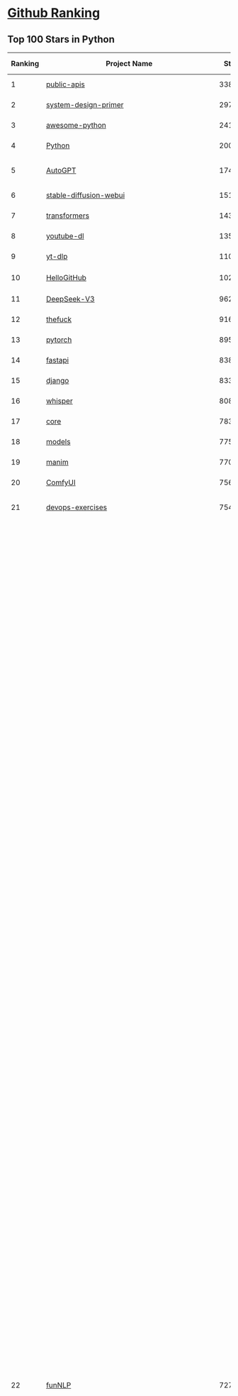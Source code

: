 [Github Ranking](../README.md)
==========

## Top 100 Stars in Python

| Ranking | Project Name | Stars | Forks | Language | Open Issues | Description | Last Commit |
| ------- | ------------ | ----- | ----- | -------- | ----------- | ----------- | ----------- |
| 1 | [public-apis](https://github.com/public-apis/public-apis) | 338255 | 35697 | Python | 4 | A collective list of free APIs | 2024-10-31T19:50:02Z |
| 2 | [system-design-primer](https://github.com/donnemartin/system-design-primer) | 297530 | 49455 | Python | 237 | Learn how to design large-scale systems. Prep for the system design interview.  Includes Anki flashcards. | 2024-12-02T01:10:39Z |
| 3 | [awesome-python](https://github.com/vinta/awesome-python) | 241896 | 25602 | Python | 0 | An opinionated list of awesome Python frameworks, libraries, software and resources. | 2024-08-11T17:10:18Z |
| 4 | [Python](https://github.com/TheAlgorithms/Python) | 200043 | 46671 | Python | 66 | All Algorithms implemented in Python | 2025-04-28T17:56:04Z |
| 5 | [AutoGPT](https://github.com/Significant-Gravitas/AutoGPT) | 174913 | 45651 | Python | 151 | AutoGPT is the vision of accessible AI for everyone, to use and to build on. Our mission is to provide the tools, so that you can focus on what matters. | 2025-04-30T03:20:57Z |
| 6 | [stable-diffusion-webui](https://github.com/AUTOMATIC1111/stable-diffusion-webui) | 151865 | 28238 | Python | 2337 | Stable Diffusion web UI | 2025-04-29T11:13:52Z |
| 7 | [transformers](https://github.com/huggingface/transformers) | 143681 | 28811 | Python | 1055 | 🤗 Transformers: State-of-the-art Machine Learning for Pytorch, TensorFlow, and JAX. | 2025-04-30T01:33:26Z |
| 8 | [youtube-dl](https://github.com/ytdl-org/youtube-dl) | 135403 | 10310 | Python | 3670 | Command-line program to download videos from YouTube.com and other video sites | 2025-04-08T00:59:00Z |
| 9 | [yt-dlp](https://github.com/yt-dlp/yt-dlp) | 110109 | 8645 | Python | 1559 | A feature-rich command-line audio/video downloader | 2025-04-30T01:15:17Z |
| 10 | [HelloGitHub](https://github.com/521xueweihan/HelloGitHub) | 102113 | 9912 | Python | 219 | :octocat: 分享 GitHub 上有趣、入门级的开源项目。Share interesting, entry-level open source projects on GitHub. | 2025-04-29T04:00:46Z |
| 11 | [DeepSeek-V3](https://github.com/deepseek-ai/DeepSeek-V3) | 96247 | 15655 | Python | 73 | None | 2025-04-09T01:50:40Z |
| 12 | [thefuck](https://github.com/nvbn/thefuck) | 91692 | 3683 | Python | 278 | Magnificent app which corrects your previous console command. | 2024-07-19T14:56:13Z |
| 13 | [pytorch](https://github.com/pytorch/pytorch) | 89541 | 24001 | Python | 14903 | Tensors and Dynamic neural networks in Python with strong GPU acceleration | 2025-04-30T03:53:59Z |
| 14 | [fastapi](https://github.com/fastapi/fastapi) | 83894 | 7279 | Python | 51 | FastAPI framework, high performance, easy to learn, fast to code, ready for production | 2025-04-28T18:37:56Z |
| 15 | [django](https://github.com/django/django) | 83362 | 32538 | Python | 0 | The Web framework for perfectionists with deadlines. | 2025-04-29T16:46:16Z |
| 16 | [whisper](https://github.com/openai/whisper) | 80895 | 9720 | Python | 0 | Robust Speech Recognition via Large-Scale Weak Supervision | 2025-01-04T20:56:17Z |
| 17 | [core](https://github.com/home-assistant/core) | 78344 | 33449 | Python | 2585 | :house_with_garden: Open source home automation that puts local control and privacy first. | 2025-04-30T03:15:41Z |
| 18 | [models](https://github.com/tensorflow/models) | 77507 | 45612 | Python | 1071 | Models and examples built with TensorFlow | 2025-04-29T04:37:00Z |
| 19 | [manim](https://github.com/3b1b/manim) | 77093 | 6663 | Python | 441 | Animation engine for explanatory math videos | 2025-03-20T19:00:35Z |
| 20 | [ComfyUI](https://github.com/comfyanonymous/ComfyUI) | 75623 | 8251 | Python | 2186 | The most powerful and modular diffusion model GUI, api and backend with a graph/nodes interface. | 2025-04-30T00:42:04Z |
| 21 | [devops-exercises](https://github.com/bregman-arie/devops-exercises) | 75456 | 16784 | Python | 33 | Linux, Jenkins, AWS, SRE, Prometheus, Docker, Python, Ansible, Git, Kubernetes, Terraform, OpenStack, SQL, NoSQL, Azure, GCP, DNS, Elastic, Network, Virtualization. DevOps Interview Questions | 2025-04-24T19:36:05Z |
| 22 | [funNLP](https://github.com/fighting41love/funNLP) | 72745 | 14824 | Python | 33 | 中英文敏感词、语言检测、中外手机/电话归属地/运营商查询、名字推断性别、手机号抽取、身份证抽取、邮箱抽取、中日文人名库、中文缩写库、拆字词典、词汇情感值、停用词、反动词表、暴恐词表、繁简体转换、英文模拟中文发音、汪峰歌词生成器、职业名称词库、同义词库、反义词库、否定词库、汽车品牌词库、汽车零件词库、连续英文切割、各种中文词向量、公司名字大全、古诗词库、IT词库、财经词库、成语词库、地名词库、历史名人词库、诗词词库、医学词库、饮食词库、法律词库、汽车词库、动物词库、中文聊天语料、中文谣言数据、百度中文问答数据集、句子相似度匹配算法集合、bert资源、文本生成&摘要相关工具、cocoNLP信息抽取工具、国内电话号码正则匹配、清华大学XLORE:中英文跨语言百科知识图谱、清华大学人工智能技术系列报告、自然语言生成、NLU太难了系列、自动对联数据及机器人、用户名黑名单列表、罪名法务名词及分类模型、微信公众号语料、cs224n深度学习自然语言处理课程、中文手写汉字识别、中文自然语言处理 语料/数据集、变量命名神器、分词语料库+代码、任务型对话英文数据集、ASR 语音数据集 + 基于深度学习的中文语音识别系统、笑声检测器、Microsoft多语言数字/单位/如日期时间识别包、中华新华字典数据库及api(包括常用歇后语、成语、词语和汉字)、文档图谱自动生成、SpaCy 中文模型、Common Voice语音识别数据集新版、神经网络关系抽取、基于bert的命名实体识别、关键词(Keyphrase)抽取包pke、基于医疗领域知识图谱的问答系统、基于依存句法与语义角色标注的事件三元组抽取、依存句法分析4万句高质量标注数据、cnocr：用来做中文OCR的Python3包、中文人物关系知识图谱项目、中文nlp竞赛项目及代码汇总、中文字符数据、speech-aligner: 从“人声语音”及其“语言文本”产生音素级别时间对齐标注的工具、AmpliGraph: 知识图谱表示学习(Python)库：知识图谱概念链接预测、Scattertext 文本可视化(python)、语言/知识表示工具：BERT & ERNIE、中文对比英文自然语言处理NLP的区别综述、Synonyms中文近义词工具包、HarvestText领域自适应文本挖掘工具（新词发现-情感分析-实体链接等）、word2word：(Python)方便易用的多语言词-词对集：62种语言/3,564个多语言对、语音识别语料生成工具：从具有音频/字幕的在线视频创建自动语音识别(ASR)语料库、构建医疗实体识别的模型（包含词典和语料标注）、单文档非监督的关键词抽取、Kashgari中使用gpt-2语言模型、开源的金融投资数据提取工具、文本自动摘要库TextTeaser: 仅支持英文、人民日报语料处理工具集、一些关于自然语言的基本模型、基于14W歌曲知识库的问答尝试--功能包括歌词接龙and已知歌词找歌曲以及歌曲歌手歌词三角关系的问答、基于Siamese bilstm模型的相似句子判定模型并提供训练数据集和测试数据集、用Transformer编解码模型实现的根据Hacker News文章标题自动生成评论、用BERT进行序列标记和文本分类的模板代码、LitBank：NLP数据集——支持自然语言处理和计算人文学科任务的100部带标记英文小说语料、百度开源的基准信息抽取系统、虚假新闻数据集、Facebook: LAMA语言模型分析，提供Transformer-XL/BERT/ELMo/GPT预训练语言模型的统一访问接口、CommonsenseQA：面向常识的英文QA挑战、中文知识图谱资料、数据及工具、各大公司内部里大牛分享的技术文档 PDF 或者 PPT、自然语言生成SQL语句（英文）、中文NLP数据增强（EDA）工具、英文NLP数据增强工具 、基于医药知识图谱的智能问答系统、京东商品知识图谱、基于mongodb存储的军事领域知识图谱问答项目、基于远监督的中文关系抽取、语音情感分析、中文ULMFiT-情感分析-文本分类-语料及模型、一个拍照做题程序、世界各国大规模人名库、一个利用有趣中文语料库 qingyun 训练出来的中文聊天机器人、中文聊天机器人seqGAN、省市区镇行政区划数据带拼音标注、教育行业新闻语料库包含自动文摘功能、开放了对话机器人-知识图谱-语义理解-自然语言处理工具及数据、中文知识图谱：基于百度百科中文页面-抽取三元组信息-构建中文知识图谱、masr: 中文语音识别-提供预训练模型-高识别率、Python音频数据增广库、中文全词覆盖BERT及两份阅读理解数据、ConvLab：开源多域端到端对话系统平台、中文自然语言处理数据集、基于最新版本rasa搭建的对话系统、基于TensorFlow和BERT的管道式实体及关系抽取、一个小型的证券知识图谱/知识库、复盘所有NLP比赛的TOP方案、OpenCLaP：多领域开源中文预训练语言模型仓库、UER：基于不同语料+编码器+目标任务的中文预训练模型仓库、中文自然语言处理向量合集、基于金融-司法领域(兼有闲聊性质)的聊天机器人、g2pC：基于上下文的汉语读音自动标记模块、Zincbase 知识图谱构建工具包、诗歌质量评价/细粒度情感诗歌语料库、快速转化「中文数字」和「阿拉伯数字」、百度知道问答语料库、基于知识图谱的问答系统、jieba_fast 加速版的jieba、正则表达式教程、中文阅读理解数据集、基于BERT等最新语言模型的抽取式摘要提取、Python利用深度学习进行文本摘要的综合指南、知识图谱深度学习相关资料整理、维基大规模平行文本语料、StanfordNLP 0.2.0：纯Python版自然语言处理包、NeuralNLP-NeuralClassifier：腾讯开源深度学习文本分类工具、端到端的封闭域对话系统、中文命名实体识别：NeuroNER vs. BertNER、新闻事件线索抽取、2019年百度的三元组抽取比赛：“科学空间队”源码、基于依存句法的开放域文本知识三元组抽取和知识库构建、中文的GPT2训练代码、ML-NLP - 机器学习(Machine Learning)NLP面试中常考到的知识点和代码实现、nlp4han:中文自然语言处理工具集(断句/分词/词性标注/组块/句法分析/语义分析/NER/N元语法/HMM/代词消解/情感分析/拼写检查、XLM：Facebook的跨语言预训练语言模型、用基于BERT的微调和特征提取方法来进行知识图谱百度百科人物词条属性抽取、中文自然语言处理相关的开放任务-数据集-当前最佳结果、CoupletAI - 基于CNN+Bi-LSTM+Attention 的自动对对联系统、抽象知识图谱、MiningZhiDaoQACorpus - 580万百度知道问答数据挖掘项目、brat rapid annotation tool: 序列标注工具、大规模中文知识图谱数据：1.4亿实体、数据增强在机器翻译及其他nlp任务中的应用及效果、allennlp阅读理解:支持多种数据和模型、PDF表格数据提取工具 、 Graphbrain：AI开源软件库和科研工具，目的是促进自动意义提取和文本理解以及知识的探索和推断、简历自动筛选系统、基于命名实体识别的简历自动摘要、中文语言理解测评基准，包括代表性的数据集&基准模型&语料库&排行榜、树洞 OCR 文字识别 、从包含表格的扫描图片中识别表格和文字、语声迁移、Python口语自然语言处理工具集(英文)、 similarity：相似度计算工具包，java编写、海量中文预训练ALBERT模型 、Transformers 2.0 、基于大规模音频数据集Audioset的音频增强 、Poplar：网页版自然语言标注工具、图片文字去除，可用于漫画翻译 、186种语言的数字叫法库、Amazon发布基于知识的人-人开放领域对话数据集 、中文文本纠错模块代码、繁简体转换 、 Python实现的多种文本可读性评价指标、类似于人名/地名/组织机构名的命名体识别数据集 、东南大学《知识图谱》研究生课程(资料)、. 英文拼写检查库 、 wwsearch是企业微信后台自研的全文检索引擎、CHAMELEON：深度学习新闻推荐系统元架构 、 8篇论文梳理BERT相关模型进展与反思、DocSearch：免费文档搜索引擎、 LIDA：轻量交互式对话标注工具 、aili - the fastest in-memory index in the East 东半球最快并发索引 、知识图谱车音工作项目、自然语言生成资源大全 、中日韩分词库mecab的Python接口库、中文文本摘要/关键词提取、汉字字符特征提取器 (featurizer)，提取汉字的特征（发音特征、字形特征）用做深度学习的特征、中文生成任务基准测评 、中文缩写数据集、中文任务基准测评 - 代表性的数据集-基准(预训练)模型-语料库-baseline-工具包-排行榜、PySS3：面向可解释AI的SS3文本分类器机器可视化工具 、中文NLP数据集列表、COPE - 格律诗编辑程序、doccano：基于网页的开源协同多语言文本标注工具 、PreNLP：自然语言预处理库、简单的简历解析器，用来从简历中提取关键信息、用于中文闲聊的GPT2模型：GPT2-chitchat、基于检索聊天机器人多轮响应选择相关资源列表(Leaderboards、Datasets、Papers)、(Colab)抽象文本摘要实现集锦(教程 、词语拼音数据、高效模糊搜索工具、NLP数据增广资源集、微软对话机器人框架 、 GitHub Typo Corpus：大规模GitHub多语言拼写错误/语法错误数据集、TextCluster：短文本聚类预处理模块 Short text cluster、面向语音识别的中文文本规范化、BLINK：最先进的实体链接库、BertPunc：基于BERT的最先进标点修复模型、Tokenizer：快速、可定制的文本词条化库、中文语言理解测评基准，包括代表性的数据集、基准(预训练)模型、语料库、排行榜、spaCy 医学文本挖掘与信息提取 、 NLP任务示例项目代码集、 python拼写检查库、chatbot-list - 行业内关于智能客服、聊天机器人的应用和架构、算法分享和介绍、语音质量评价指标(MOSNet, BSSEval, STOI, PESQ, SRMR)、 用138GB语料训练的法文RoBERTa预训练语言模型 、BERT-NER-Pytorch：三种不同模式的BERT中文NER实验、无道词典 - 有道词典的命令行版本，支持英汉互查和在线查询、2019年NLP亮点回顾、 Chinese medical dialogue data 中文医疗对话数据集 、最好的汉字数字(中文数字)-阿拉伯数字转换工具、 基于百科知识库的中文词语多词义/义项获取与特定句子词语语义消歧、awesome-nlp-sentiment-analysis - 情感分析、情绪原因识别、评价对象和评价词抽取、LineFlow：面向所有深度学习框架的NLP数据高效加载器、中文医学NLP公开资源整理 、MedQuAD：(英文)医学问答数据集、将自然语言数字串解析转换为整数和浮点数、Transfer Learning in Natural Language Processing (NLP) 、面向语音识别的中文/英文发音辞典、Tokenizers：注重性能与多功能性的最先进分词器、CLUENER 细粒度命名实体识别 Fine Grained Named Entity Recognition、 基于BERT的中文命名实体识别、中文谣言数据库、NLP数据集/基准任务大列表、nlp相关的一些论文及代码, 包括主题模型、词向量(Word Embedding)、命名实体识别(NER)、文本分类(Text Classificatin)、文本生成(Text Generation)、文本相似性(Text Similarity)计算等，涉及到各种与nlp相关的算法，基于keras和tensorflow 、Python文本挖掘/NLP实战示例、 Blackstone：面向非结构化法律文本的spaCy pipeline和NLP模型通过同义词替换实现文本“变脸” 、中文 预训练 ELECTREA 模型: 基于对抗学习 pretrain Chinese Model 、albert-chinese-ner - 用预训练语言模型ALBERT做中文NER 、基于GPT2的特定主题文本生成/文本增广、开源预训练语言模型合集、多语言句向量包、编码、标记和实现：一种可控高效的文本生成方法、 英文脏话大列表 、attnvis：GPT2、BERT等transformer语言模型注意力交互可视化、CoVoST：Facebook发布的多语种语音-文本翻译语料库，包括11种语言(法语、德语、荷兰语、俄语、西班牙语、意大利语、土耳其语、波斯语、瑞典语、蒙古语和中文)的语音、文字转录及英文译文、Jiagu自然语言处理工具 - 以BiLSTM等模型为基础，提供知识图谱关系抽取 中文分词 词性标注 命名实体识别 情感分析 新词发现 关键词 文本摘要 文本聚类等功能、用unet实现对文档表格的自动检测，表格重建、NLP事件提取文献资源列表 、 金融领域自然语言处理研究资源大列表、CLUEDatasetSearch - 中英文NLP数据集：搜索所有中文NLP数据集，附常用英文NLP数据集 、medical_NER - 中文医学知识图谱命名实体识别 、(哈佛)讲因果推理的免费书、知识图谱相关学习资料/数据集/工具资源大列表、Forte：灵活强大的自然语言处理pipeline工具集 、Python字符串相似性算法库、PyLaia：面向手写文档分析的深度学习工具包、TextFooler：针对文本分类/推理的对抗文本生成模块、Haystack：灵活、强大的可扩展问答(QA)框架、中文关键短语抽取工具 | 2024-05-10T07:38:24Z |
| 23 | [screenshot-to-code](https://github.com/abi/screenshot-to-code) | 69775 | 8614 | Python | 100 | Drop in a screenshot and convert it to clean code (HTML/Tailwind/React/Vue) | 2025-04-23T18:40:55Z |
| 24 | [flask](https://github.com/pallets/flask) | 69432 | 16379 | Python | 2 | The Python micro framework for building web applications. | 2025-03-30T20:17:35Z |
| 25 | [d2l-zh](https://github.com/d2l-ai/d2l-zh) | 68886 | 11595 | Python | 0 | 《动手学深度学习》：面向中文读者、能运行、可讨论。中英文版被70多个国家的500多所大学用于教学。 | 2024-07-30T09:32:19Z |
| 26 | [gpt_academic](https://github.com/binary-husky/gpt_academic) | 68321 | 8341 | Python | 252 | 为GPT/GLM等LLM大语言模型提供实用化交互接口，特别优化论文阅读/润色/写作体验，模块化设计，支持自定义快捷按钮&函数插件，支持Python和C++等项目剖析&自译解功能，PDF/LaTex论文翻译&总结功能，支持并行问询多种LLM模型，支持chatglm3等本地模型。接入通义千问, deepseekcoder, 讯飞星火, 文心一言, llama2, rwkv, claude2, moss等。 | 2025-04-29T03:10:49Z |
| 27 | [awesome-machine-learning](https://github.com/josephmisiti/awesome-machine-learning) | 67821 | 14878 | Python | 0 | A curated list of awesome Machine Learning frameworks, libraries and software. | 2025-04-12T20:31:11Z |
| 28 | [cpython](https://github.com/python/cpython) | 66637 | 31739 | Python | 7219 | The Python programming language | 2025-04-30T01:11:09Z |
| 29 | [PayloadsAllTheThings](https://github.com/swisskyrepo/PayloadsAllTheThings) | 65033 | 15288 | Python | 0 | A list of useful payloads and bypass for Web Application Security and Pentest/CTF | 2025-04-09T09:16:20Z |
| 30 | [ansible](https://github.com/ansible/ansible) | 64864 | 24018 | Python | 549 | Ansible is a radically simple IT automation platform that makes your applications and systems easier to deploy and maintain. Automate everything from code deployment to network configuration to cloud management, in a language that approaches plain English, using SSH, with no agents to install on remote systems. https://docs.ansible.com. | 2025-04-29T14:51:22Z |
| 31 | [gpt4free](https://github.com/xtekky/gpt4free) | 64138 | 13616 | Python | 34 | The official gpt4free repository \| various collection of powerful language models \| o4, o3 and deepseek r1, gpt-4.1, gemini 2.5 | 2025-04-26T21:54:02Z |
| 32 | [sherlock](https://github.com/sherlock-project/sherlock) | 64052 | 7425 | Python | 91 | Hunt down social media accounts by username across social networks | 2025-04-23T07:48:52Z |
| 33 | [keras](https://github.com/keras-team/keras) | 62938 | 19578 | Python | 260 | Deep Learning for humans | 2025-04-28T17:33:51Z |
| 34 | [scikit-learn](https://github.com/scikit-learn/scikit-learn) | 61890 | 25778 | Python | 1582 | scikit-learn: machine learning in Python | 2025-04-29T16:08:24Z |
| 35 | [new-pac](https://github.com/Alvin9999/new-pac) | 60863 | 9907 | Python | 425 | 翻墙-科学上网、自由上网、免费科学上网、免费翻墙、fanqiang、油管youtube/视频下载、软件、VPN、一键翻墙浏览器，vps一键搭建翻墙服务器脚本/教程，免费shadowsocks/ss/ssr/v2ray/goflyway账号/节点，翻墙梯子，电脑、手机、iOS、安卓、windows、Mac、Linux、路由器翻墙、科学上网、youtube视频下载、youtube油管镜像/免翻墙网站、美区apple id共享账号、翻墙-科学上网-梯子 | 2025-04-30T04:03:16Z |
| 36 | [annotated_deep_learning_paper_implementations](https://github.com/labmlai/annotated_deep_learning_paper_implementations) | 60383 | 6093 | Python | 30 | 🧑‍🏫 60+ Implementations/tutorials of deep learning papers with side-by-side notes 📝; including transformers (original, xl, switch, feedback, vit, ...), optimizers (adam, adabelief, sophia, ...), gans(cyclegan, stylegan2, ...), 🎮 reinforcement learning (ppo, dqn), capsnet, distillation, ... 🧠 | 2024-08-24T09:18:59Z |
| 37 | [open-interpreter](https://github.com/OpenInterpreter/open-interpreter) | 59241 | 5044 | Python | 214 | A natural language interface for computers | 2025-04-23T07:18:30Z |
| 38 | [localstack](https://github.com/localstack/localstack) | 58763 | 4142 | Python | 255 | 💻 A fully functional local AWS cloud stack. Develop and test your cloud & Serverless apps offline | 2025-04-29T23:00:16Z |
| 39 | [browser-use](https://github.com/browser-use/browser-use) | 58524 | 6333 | Python | 391 | Make websites accessible for AI agents | 2025-04-29T16:40:19Z |
| 40 | [llama](https://github.com/meta-llama/llama) | 58175 | 9753 | Python | 438 | Inference code for Llama models | 2025-01-26T21:42:26Z |
| 41 | [langflow](https://github.com/langflow-ai/langflow) | 57432 | 6202 | Python | 423 | Langflow is a powerful tool for building and deploying AI-powered agents and workflows. | 2025-04-30T00:48:34Z |
| 42 | [private-gpt](https://github.com/zylon-ai/private-gpt) | 55721 | 7470 | Python | 245 | Interact with your documents using the power of GPT, 100% privately, no data leaks | 2024-11-13T19:30:32Z |
| 43 | [you-get](https://github.com/soimort/you-get) | 55532 | 9752 | Python | 0 | :arrow_double_down: Dumb downloader that scrapes the web | 2025-04-27T15:33:25Z |
| 44 | [markitdown](https://github.com/microsoft/markitdown) | 55250 | 2779 | Python | 185 | Python tool for converting files and office documents to Markdown. | 2025-04-13T16:31:40Z |
| 45 | [MetaGPT](https://github.com/geekan/MetaGPT) | 55150 | 6557 | Python | 57 | 🌟 The Multi-Agent Framework: First AI Software Company, Towards Natural Language Programming | 2025-03-31T07:17:13Z |
| 46 | [scrapy](https://github.com/scrapy/scrapy) | 55053 | 10773 | Python | 441 | Scrapy, a fast high-level web crawling & scraping framework for Python. | 2025-04-29T09:10:10Z |
| 47 | [face_recognition](https://github.com/ageitgey/face_recognition) | 54666 | 13599 | Python | 769 | The world's simplest facial recognition api for Python and the command line | 2024-08-21T06:22:36Z |
| 48 | [Real-Time-Voice-Cloning](https://github.com/CorentinJ/Real-Time-Voice-Cloning) | 54101 | 8952 | Python | 200 | Clone a voice in 5 seconds to generate arbitrary speech in real-time | 2024-08-14T19:54:03Z |
| 49 | [gpt-engineer](https://github.com/AntonOsika/gpt-engineer) | 54034 | 7089 | Python | 23 | CLI platform to experiment with codegen. Precursor to: https://lovable.dev | 2024-11-17T22:47:32Z |
| 50 | [faceswap](https://github.com/deepfakes/faceswap) | 53768 | 13373 | Python | 31 | Deepfakes Software For All | 2025-02-26T17:55:37Z |
| 51 | [yolov5](https://github.com/ultralytics/yolov5) | 53621 | 16863 | Python | 226 | YOLOv5 🚀 in PyTorch > ONNX > CoreML > TFLite | 2025-04-17T22:43:22Z |
| 52 | [OpenHands](https://github.com/All-Hands-AI/OpenHands) | 53606 | 6002 | Python | 194 | 🙌 OpenHands: Code Less, Make More | 2025-04-30T04:05:43Z |
| 53 | [Deep-Live-Cam](https://github.com/hacksider/Deep-Live-Cam) | 53563 | 7791 | Python | 36 | real time face swap and one-click video deepfake with only a single image | 2025-04-19T19:02:23Z |
| 54 | [openpilot](https://github.com/commaai/openpilot) | 53208 | 9665 | Python | 136 | openpilot is an operating system for robotics. Currently, it upgrades the driver assistance system on 300+ supported cars. | 2025-04-30T03:22:08Z |
| 55 | [requests](https://github.com/psf/requests) | 52802 | 9441 | Python | 193 | A simple, yet elegant, HTTP library. | 2025-04-28T17:36:22Z |
| 56 | [hackingtool](https://github.com/Z4nzu/hackingtool) | 52284 | 5633 | Python | 48 | ALL IN ONE Hacking Tool For Hackers | 2025-03-03T15:17:19Z |
| 57 | [rich](https://github.com/Textualize/rich) | 51877 | 1826 | Python | 207 | Rich is a Python library for rich text and beautiful formatting in the terminal. | 2025-03-30T14:35:14Z |
| 58 | [grok-1](https://github.com/xai-org/grok-1) | 50244 | 8349 | Python | 0 | Grok open release | 2024-08-30T04:17:25Z |
| 59 | [PaddleOCR](https://github.com/PaddlePaddle/PaddleOCR) | 48766 | 8167 | Python | 50 | Awesome multilingual OCR toolkits based on PaddlePaddle (practical ultra lightweight OCR system, support 80+ languages recognition, provide data annotation and synthesis tools, support training and deployment among server, mobile, embedded and IoT devices) | 2025-04-29T12:39:40Z |
| 60 | [LLaMA-Factory](https://github.com/hiyouga/LLaMA-Factory) | 47912 | 5853 | Python | 421 | Unified Efficient Fine-Tuning of 100+ LLMs & VLMs (ACL 2024) | 2025-04-29T23:45:05Z |
| 61 | [professional-programming](https://github.com/charlax/professional-programming) | 47568 | 3777 | Python | 0 | A collection of learning resources for curious software engineers | 2025-04-07T02:06:40Z |
| 62 | [big-list-of-naughty-strings](https://github.com/minimaxir/big-list-of-naughty-strings) | 47118 | 2157 | Python | 69 | The Big List of Naughty Strings is a list of strings which have a high probability of causing issues when used as user-input data. | 2024-04-18T03:26:59Z |
| 63 | [vllm](https://github.com/vllm-project/vllm) | 46163 | 7163 | Python | 1762 | A high-throughput and memory-efficient inference and serving engine for LLMs | 2025-04-30T02:41:03Z |
| 64 | [30-Days-Of-Python](https://github.com/Asabeneh/30-Days-Of-Python) | 46051 | 8776 | Python | 53 | 30 days of Python programming challenge is a step-by-step guide to learn the Python programming language in 30 days. This challenge may take more than100 days, follow your own pace.  These videos may help too: https://www.youtube.com/channel/UC7PNRuno1rzYPb1xLa4yktw | 2025-03-19T15:23:18Z |
| 65 | [GPT-SoVITS](https://github.com/RVC-Boss/GPT-SoVITS) | 45664 | 5034 | Python | 780 | 1 min voice data can also be used to train a good TTS model! (few shot voice cloning) | 2025-04-25T16:42:06Z |
| 66 | [pandas](https://github.com/pandas-dev/pandas) | 45275 | 18457 | Python | 3626 | Flexible and powerful data analysis / manipulation library for Python, providing labeled data structures similar to R data.frame objects, statistical functions, and much more | 2025-04-29T16:20:40Z |
| 67 | [OpenManus](https://github.com/FoundationAgents/OpenManus) | 44967 | 7716 | Python | 451 | No fortress, purely open ground.  OpenManus is Coming. | 2025-04-28T11:32:30Z |
| 68 | [Fooocus](https://github.com/lllyasviel/Fooocus) | 44567 | 6897 | Python | 209 | Focus on prompting and generating | 2025-01-24T10:55:35Z |
| 69 | [autogen](https://github.com/microsoft/autogen) | 43884 | 6614 | Python | 493 | A programming framework for agentic AI 🤖 PyPi: autogen-agentchat Discord: https://aka.ms/autogen-discord Office Hour: https://aka.ms/autogen-officehour | 2025-04-29T23:18:38Z |
| 70 | [text-generation-webui](https://github.com/oobabooga/text-generation-webui) | 43392 | 5588 | Python | 2523 | A Gradio web UI for Large Language Models with support for multiple inference backends. | 2025-04-29T12:29:08Z |
| 71 | [odoo](https://github.com/odoo/odoo) | 42643 | 27545 | Python | 3127 | Odoo. Open Source Apps To Grow Your Business. | 2025-04-30T03:18:20Z |
| 72 | [crawl4ai](https://github.com/unclecode/crawl4ai) | 41598 | 3769 | Python | 115 | 🚀🤖 Crawl4AI: Open-source LLM Friendly Web Crawler & Scraper. Don't be shy, join here: https://discord.gg/jP8KfhDhyN | 2025-04-29T15:06:33Z |
| 73 | [llama_index](https://github.com/run-llama/llama_index) | 41311 | 5878 | Python | 388 | LlamaIndex is the leading framework for building LLM-powered agents over your data. | 2025-04-29T22:27:48Z |
| 74 | [python-patterns](https://github.com/faif/python-patterns) | 41304 | 6986 | Python | 12 | A collection of design patterns/idioms in Python | 2025-04-25T14:21:09Z |
| 75 | [OpenBB](https://github.com/OpenBB-finance/OpenBB) | 41159 | 3664 | Python | 37 | Investment Research for Everyone, Everywhere. | 2025-04-28T22:10:51Z |
| 76 | [ChatGLM-6B](https://github.com/THUDM/ChatGLM-6B) | 41044 | 5223 | Python | 556 | ChatGLM-6B: An Open Bilingual Dialogue Language Model \| 开源双语对话语言模型 | 2024-06-27T04:05:25Z |
| 77 | [nanoGPT](https://github.com/karpathy/nanoGPT) | 40955 | 6784 | Python | 223 | The simplest, fastest repository for training/finetuning medium-sized GPTs. | 2024-12-09T23:53:04Z |
| 78 | [stablediffusion](https://github.com/Stability-AI/stablediffusion) | 40874 | 5212 | Python | 248 | High-Resolution Image Synthesis with Latent Diffusion Models | 2024-10-10T21:28:57Z |
| 79 | [ColossalAI](https://github.com/hpcaitech/ColossalAI) | 40837 | 4499 | Python | 427 | Making large AI models cheaper, faster and more accessible | 2025-04-30T03:59:51Z |
| 80 | [sentry](https://github.com/getsentry/sentry) | 40720 | 4330 | Python | 2154 | Developer-first error tracking and performance monitoring | 2025-04-30T03:53:20Z |
| 81 | [diagrams](https://github.com/mingrammer/diagrams) | 40690 | 2612 | Python | 309 | :art: Diagram as Code for prototyping cloud system architectures | 2025-04-23T02:15:27Z |
| 82 | [ailearning](https://github.com/apachecn/ailearning) | 40677 | 11544 | Python | 2 | AiLearning：数据分析+机器学习实战+线性代数+PyTorch+NLTK+TF2 | 2024-11-12T16:21:55Z |
| 83 | [black](https://github.com/psf/black) | 40162 | 2572 | Python | 335 | The uncompromising Python code formatter | 2025-04-28T06:39:30Z |
| 84 | [ultralytics](https://github.com/ultralytics/ultralytics) | 40064 | 7760 | Python | 817 | Ultralytics YOLO11 🚀 | 2025-04-30T03:51:53Z |
| 85 | [airflow](https://github.com/apache/airflow) | 39877 | 14949 | Python | 1119 | Apache Airflow - A platform to programmatically author, schedule, and monitor workflows | 2025-04-29T21:55:35Z |
| 86 | [TTS](https://github.com/coqui-ai/TTS) | 39703 | 5039 | Python | 15 | 🐸💬 - a deep learning toolkit for Text-to-Speech, battle-tested in research and production | 2024-08-16T12:07:14Z |
| 87 | [cheat.sh](https://github.com/chubin/cheat.sh) | 39301 | 1812 | Python | 121 | the only cheat sheet you need | 2025-02-01T13:32:00Z |
| 88 | [streamlit](https://github.com/streamlit/streamlit) | 39103 | 3422 | Python | 1059 | Streamlit — A faster way to build and share data apps. | 2025-04-29T23:54:14Z |
| 89 | [bert](https://github.com/google-research/bert) | 39079 | 9675 | Python | 791 | TensorFlow code and pre-trained models for BERT | 2024-07-23T23:39:41Z |
| 90 | [Deep-Learning-Papers-Reading-Roadmap](https://github.com/floodsung/Deep-Learning-Papers-Reading-Roadmap) | 38963 | 7348 | Python | 51 | Deep Learning papers reading roadmap for anyone who are eager to learn this amazing tech! | 2022-11-27T13:18:32Z |
| 91 | [mitmproxy](https://github.com/mitmproxy/mitmproxy) | 38916 | 4170 | Python | 322 | An interactive TLS-capable intercepting HTTP proxy for penetration testers and software developers. | 2025-04-29T17:47:08Z |
| 92 | [freqtrade](https://github.com/freqtrade/freqtrade) | 38726 | 7632 | Python | 32 | Free, open source crypto trading bot | 2025-04-29T19:04:33Z |
| 93 | [FastChat](https://github.com/lm-sys/FastChat) | 38491 | 4700 | Python | 820 | An open platform for training, serving, and evaluating large language models. Release repo for Vicuna and Chatbot Arena. | 2025-04-12T18:17:12Z |
| 94 | [DeepSpeed](https://github.com/deepspeedai/DeepSpeed) | 38163 | 4349 | Python | 1049 | DeepSpeed is a deep learning optimization library that makes distributed training and inference easy, efficient, and effective. | 2025-04-29T22:25:21Z |
| 95 | [quivr](https://github.com/QuivrHQ/quivr) | 37765 | 3634 | Python | 8 | Opiniated RAG for integrating GenAI in your apps 🧠   Focus on your product rather than the RAG. Easy integration in existing products with customisation!  Any LLM: GPT4, Groq, Llama. Any Vectorstore: PGVector, Faiss. Any Files. Anyway you want.  | 2025-04-23T15:42:40Z |
| 96 | [gradio](https://github.com/gradio-app/gradio) | 37754 | 2871 | Python | 465 | Build and share delightful machine learning apps, all in Python. 🌟 Star to support our work! | 2025-04-30T03:22:37Z |
| 97 | [unsloth](https://github.com/unslothai/unsloth) | 37726 | 2947 | Python | 958 | Finetune Qwen3, Llama 4, TTS, DeepSeek-R1 & Gemma 3 LLMs 2x faster with 70% less memory! 🦥 | 2025-04-30T03:18:03Z |
| 98 | [Open-Assistant](https://github.com/LAION-AI/Open-Assistant) | 37335 | 3268 | Python | 227 | OpenAssistant is a chat-based assistant that understands tasks, can interact with third-party systems, and retrieve information dynamically to do so. | 2024-08-17T01:55:35Z |
| 99 | [python-cheatsheet](https://github.com/gto76/python-cheatsheet) | 37128 | 6607 | Python | 5 | Comprehensive Python Cheatsheet | 2025-04-30T02:51:56Z |
| 100 | [interview_internal_reference](https://github.com/0voice/interview_internal_reference) | 36900 | 9466 | Python | 29 | 2023年最新总结，阿里，腾讯，百度，美团，头条等技术面试题目，以及答案，专家出题人分析汇总。 | 2024-05-20T12:04:02Z |

